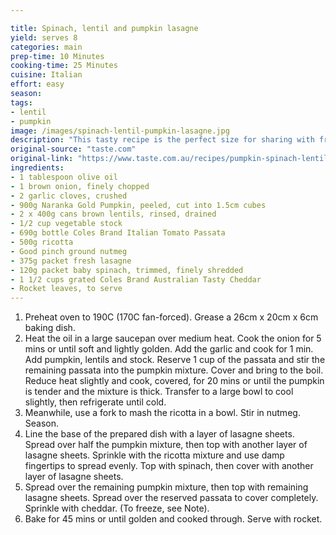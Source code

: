 ```yaml
---

title: Spinach, lentil and pumpkin lasagne
yield: serves 8
categories: main
prep-time: 10 Minutes
cooking-time: 25 Minutes
cuisine: Italian
effort: easy
season:
tags:
- lentil
- pumpkin
image: /images/spinach-lentil-pumpkin-lasagne.jpg
description: "This tasty recipe is the perfect size for sharing with friends and family."
original-source: "taste.com"
original-link: "https://www.taste.com.au/recipes/pumpkin-spinach-lentil-lasagne/b156ffa7-dfa7-4dd9-a14a-4c76f1d6fedd"
ingredients:
- 1 tablespoon olive oil
- 1 brown onion, finely chopped
- 2 garlic cloves, crushed
- 900g Naranka Gold Pumpkin, peeled, cut into 1.5cm cubes
- 2 x 400g cans brown lentils, rinsed, drained
- 1/2 cup vegetable stock
- 690g bottle Coles Brand Italian Tomato Passata
- 500g ricotta
- Good pinch ground nutmeg
- 375g packet fresh lasagne
- 120g packet baby spinach, trimmed, finely shredded
- 1 1/2 cups grated Coles Brand Australian Tasty Cheddar
- Rocket leaves, to serve
---
```


1.  Preheat oven to 190C (170C fan-forced). Grease a 26cm x 20cm x 6cm baking dish.
2. Heat the oil in a large saucepan over medium heat. Cook the onion for 5 mins or until soft and lightly golden. Add the garlic and cook for 1 min. Add pumpkin, lentils and stock. Reserve 1 cup of the passata and stir the remaining passata into the pumpkin mixture. Cover and bring to the boil. Reduce heat slightly and cook, covered, for 20 mins or until the pumpkin is tender and the mixture is thick. Transfer to a large bowl to cool slightly, then refrigerate until cold.
3. Meanwhile, use a fork to mash the ricotta in a bowl. Stir in nutmeg. Season.
4. Line the base of the prepared dish with a layer of lasagne sheets. Spread over half the pumpkin mixture, then top with another layer of lasagne sheets. Sprinkle with the ricotta mixture and use damp fingertips to spread evenly. Top with spinach, then cover with another layer of lasagne sheets.
5. Spread over the remaining pumpkin mixture, then top with remaining lasagne sheets. Spread over the reserved passata to cover completely. Sprinkle with cheddar. (To freeze, see Note).
6. Bake for 45 mins or until golden and cooked through. Serve with rocket.

